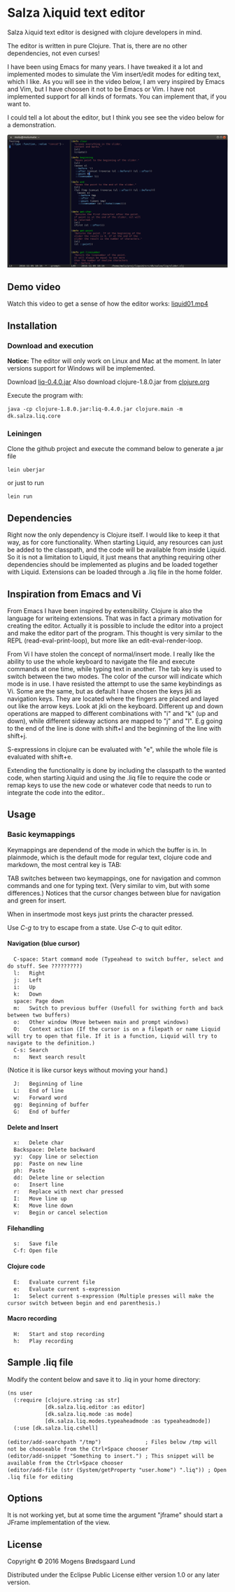 # Salza &lambda;iquid text editor
Salza &lambda;iquid text editor is designed with clojure developers in mind.

The editor is written in pure Clojure. That is, there are no other dependencies, not even curses!

I have been using Emacs for many years. I have tweaked it a lot and implemented modes to simulate the Vim insert/edit modes for editing text, which I like. As you will see in the video below, I am very inspired by Emacs and Vim, but I have choosen it not to be Emacs or Vim. I have not implemented support for all kinds of formats. You can implement that, if you want to.

I could tell a lot about the editor, but I think you see see the video below for a demonstration.

![Liquid Text Editor](liquid01.png)

## Demo video
Watch this video to get a sense of how the editor works: [liquid01.mp4](https://drive.google.com/file/d/0B5Au3PxHCmgBM2MySHl4aUVWTEE/view?usp=sharing)

## Installation

### Download and execution
**Notice:** The editor will only work on Linux and Mac at the moment. In later versions support for Windows will be implemented.

Download [liq-0.4.0.jar](https://github.com/mogenslund/liquid/releases/download/v0.4.0/liq-0.4.0.jar)
Also download clojure-1.8.0.jar from [clojure.org](http://clojure.org/community/downloads)

Execute the program with:

    java -cp clojure-1.8.0.jar:liq-0.4.0.jar clojure.main -m dk.salza.liq.core

### Leiningen
Clone the github project and execute the command below to generate a jar file

    lein uberjar

or just to run

    lein run

## Dependencies
Right now the only dependency is Clojure itself. I would like to keep it that way, as for core functionality. When starting Liquid, any resources can just be added to the classpath, and the code will be available from inside Liquid. So it is not a limitation to Liquid, it just means that anything requiring other dependencies should be implemented as plugins and be loaded together with Liquid. Extensions can be loaded through a .liq file in the home folder.

## Inspiration from Emacs and Vi
From Emacs I have been inspired by extensibility. Clojure is also the language for writeing extensions. That was in fact a primary motivation for creating the editor. Actually it is possible to include the editor into a project and make the editor part of the program. This thought is very similar to the REPL (read-eval-print-loop), but more like an edit-eval-render-loop.

From Vi I have stolen the concept of normal/insert mode. I really like the ability to use the whole keyboard to navigate the file and execute commands at one time, while typing text in another. The tab key is used to switch between the two modes. The color of the cursor will indicate which mode is in use. I have resisted the attempt to use the same keybindings as Vi. Some are the same, but as default I have chosen the keys jkli as navigation keys. They are located where the fingers are placed and layed out like the arrow keys. Look at jkli on the keyboard. Different up and down operations are mapped to different combinations with "i" and "k" (up and down), while different sideway actions are mapped to "j" and "l". E.g going to the end of the line is done with shift+l and the beginning of the line with shift+j.

S-expressions in clojure can be evaluated with "e", while the whole file is evaluated with shift+e.

Extending the functionality is done by including the classpath to the wanted code, when starting &lambda;iquid and using the .liq file to require the code or remap keys to use the new code or whatever code that needs to run to integrate the code into the editor..

## Usage

### Basic keymappings
Keymappings are dependend of the mode in which the buffer is in.
In plainmode, which is the default mode for regular text, clojure code and markdown, the most central key is TAB:

TAB switches between two keymappings, one for navigation and common commands and one for typing text. (Very similar to vim, but with some differences.)
Notices that the cursor changes between blue for navigation and green for insert.

When in insertmode most keys just prints the character pressed.

Use *C-g* to try to escape from a state.
Use *C-q* to quit editor.

#### Navigation (blue cursor)
      C-space: Start command mode (Typeahead to switch buffer, select and do stuff. See ?????????)
      l:   Right
      j:   Left
      i:   Up
      k:   Down
      space: Page down
      m:   Switch to previous buffer (Usefull for swithing forth and back between two buffers)
      o:   Other window (Move between main and prompt windows)
      O:   Context action (If the cursor is on a filepath or name Liquid will try to open that file. If it is a function, Liquid will try to navigate to the definition.)
      C-s: Search
      n:   Next search result

(Notice it is like cursor keys without moving your hand.)

      J:   Beginning of line
      L:   End of line
      w:   Forward word
      gg:  Beginning of buffer
      G:   End of buffer

#### Delete and Insert
      x:   Delete char
      Backspace: Delete backward
      yy:  Copy line or selection
      pp:  Paste on new line
      ph:  Paste
      dd:  Delete line or selection
      o:   Insert line
      r:   Replace with next char pressed
      I:   Move line up
      K:   Move line down
      v:   Begin or cancel selection

#### Filehandling
      s:   Save file
      C-f: Open file

#### Clojure code
      E:   Evaluate current file
      e:   Evaluate current s-expression
      1:   Select current s-expression (Multiple presses will make the cursor switch between begin and end parenthesis.)

#### Macro recording
      H:   Start and stop recording
      h:   Play recording

## Sample .liq file
Modify the content below and save it to .liq in your home directory:

    (ns user
      (:require [clojure.string :as str]
                [dk.salza.liq.editor :as editor]
                [dk.salza.liq.mode :as mode]
                [dk.salza.liq.modes.typeaheadmode :as typeaheadmode])
      (:use [dk.salza.liq.cshell]
    
    (editor/add-searchpath "/tmp")              ; Files below /tmp will not be chooseable from the Ctrl+Space chooser
    (editor/add-snippet "Something to insert.") ; This snippet will be available from the Ctrl+Space chooser
    (editor/add-file (str (System/getProperty "user.home") ".liq")) ; Open .liq file for editing

## Options
It is not working yet, but at some time the argument "jframe" should start a JFrame implementation of the view.

## License
Copyright &copy; 2016 Mogens Br&oslash;dsgaard Lund

Distributed under the Eclipse Public License either version 1.0 or any later version.